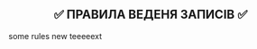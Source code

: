 <div align='center'>
	  <h2 align="center">✅ ПРАВИЛА ВЕДЕНЯ ЗАПИСІВ ✅</h2>
</div>

some rules
new teeeeext